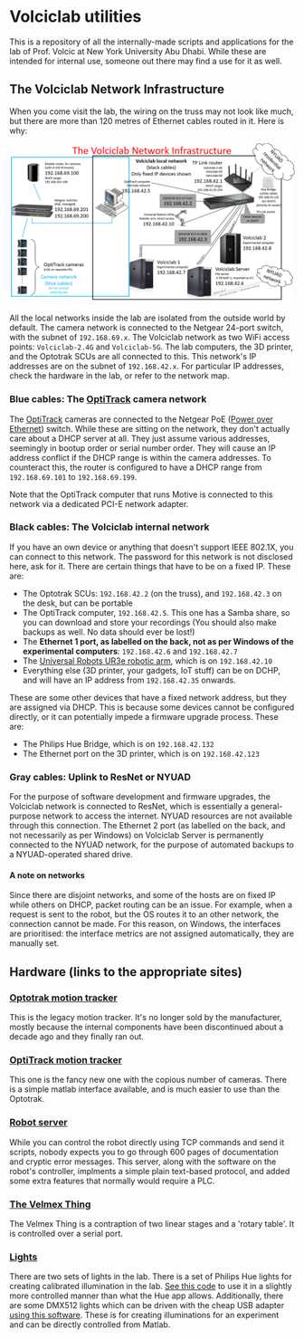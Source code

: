 # Volciclab utilities

This is a repository of all the internally-made scripts and applications for the lab of Prof. Volcic at New York University Abu Dhabi. While these are intended for internal use, someone out there may find a use for it as well.

## The Volciclab Network Infrastructure

When you come visit the lab, the wiring on the truss may not look like much, but there are more than 120 metres of Ethernet cables routed in it. Here is why:

![Now you probably see why I needed to write this all down!](img/volciclab-network-infrastructure-february-2025.png "Now you probably see why I needed to write this all down!")

All the local networks inside the lab are isolated from the outside world by default. The camera network is connected to the Netgear 24-port switch, with the subnet of `192.168.69.x`. The Volciclab network as two WiFi access points: `Volciclab-2.4G` and `Volciclab-5G`. The lab computers, the 3D printer, and the Optotrak SCUs are all connected to this. This network's IP addresses are on the subnet of `192.168.42.x`. For particular IP addresses, check the hardware in the lab, or refer to the network map.

### Blue cables: The [OptiTrack](OptiTrack/Readme.md) camera network

The [OptiTrack](OptiTrack/Readme.md) cameras are connected to the Netgear PoE ([Power over Ethernet](https://en.wikipedia.org/wiki/Power_over_Ethernet)) switch. While these are sitting on the network, they don't actually care about a DHCP server at all. They just assume various addresses, seemingly in bootup order or serial number order. They will cause an IP address conflict if the DHCP range is within the camera addresses. To counteract this, the router is configured to have a DHCP range from `192.168.69.101` to `192.168.69.199`.

Note that the OptiTrack computer that runs Motive is connected to this network via a dedicated PCI-E network adapter.

### Black cables: The Volciclab internal network

If you have an own device or anything that doesn't support IEEE 802.1X, you can connect to this network. The password for this network is not disclosed here, ask for it. There are certain things that have to be on a fixed IP. These are:

* The Optotrak SCUs: `192.168.42.2` (on the truss), and `192.168.42.3` on the desk, but can be portable
* The OptiTrack computer, `192.168.42.5`. This one has a Samba share, so you can download and store your recordings (You should also make backups as well. No data should ever be lost!)
* The **Ethernet 1 port, as labelled on the back, not as per Windows of the experimental computers**: `192.168.42.6` and `192.168.42.7`
* The [Universal Robots UR3e robotic arm](robot_server/Readme.md), which is on `192.168.42.10`
* Everything else (3D printer, your gadgets, IoT stuff) can be on DCHP, and will have an IP address from `192.168.42.35` onwards.

These are some other devices that have a fixed network address, but they are assigned via DHCP. This is because some devices cannot be configured directly, or it can potentially impede a firmware upgrade process. These are:

* The Philips Hue Bridge, which is on `192.168.42.132`
* The Ethernet port on the 3D printer, which is on `192.168.42.123`

### Gray cables: Uplink to ResNet or NYUAD

For the purpose of software development and firmware upgrades, the Volciclab network is connected to ResNet, which is essentially a general-purpose network to access the internet. NYUAD resources are not available through this connection. The Ethernet 2 port (as labelled on the back, and not necessarily as per Windows) on Volciclab Server is permanently connected to the NYUAD network, for the purpose of automated backups to a NYUAD-operated shared drive.

#### A note on networks

Since there are disjoint networks, and some of the hosts are on fixed IP while others on DHCP, packet routing can be an issue. For example, when a request is sent to the robot, but the OS routes it to an other network, the connection cannot be made. For this reason, on Windows, the interfaces are prioritised: the interface metrics are not assigned automatically, they are manually set.

## Hardware (links to the appropriate sites)

### [Optotrak motion tracker](http://www.github.com/volcic/motom-toolbox)

This is the legacy motion tracker. It's no longer sold by the manufacturer, mostly because the internal components have been discontinued about a decade ago and they finally ran out.

### [OptiTrack motion tracker](OptiTrack/Readme.md)

This one is the fancy new one with the copious number of cameras. There is a simple matlab interface available, and is much easier to use than the Optotrak.

### [Robot server](robot_server/Readme.md)

While you can control the robot directly using TCP commands and send it scripts, nobody expects you to go through 600 pages of documentation and cryptic error messages. This server, along with the software on the robot's controller, implments a simple plain text-based protocol, and added some extra features that normally would require a PLC.

### [The Velmex Thing](Velmex/Readme.md)

The Velmex Thing is a contraption of two linear stages and a 'rotary table'. It is controlled over a serial port.

### [Lights](Lights/Readme.md)

There are two sets of lights in the lab. There is a set of Philips Hue lights for creating calibrated illumination in the lab. [See this code](https://github.com/ha5dzs/philips-hue-v2-lab-lights) to use it in a slightly more controlled manner than what the Hue app allows. Additionally, there are some DMX512 lights which can be driven with the cheap USB adapter [using this software](https://github.com/ha5dzs/udmx-matlab-commander). These is for creating illuminations for an experiment and can be directly controlled from Matlab.